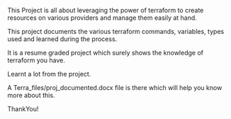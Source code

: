 This Project is all about leveraging the power of terraform to create resources on various providers and manage them easily at hand.

This project documents the various terraform commands, variables, types used and learned during the process.

It is a resume graded project which surely shows the knowledge of terraform you have.

Learnt a lot from the project.

A Terra_files/proj_documented.docx file is there which will help you know more about this.

ThankYou!
